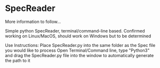 # SpecReader

More information to follow...

Simple python SpecReader, terminal/command-line based. 
Confirmed working on Linux/MacOS, should work on Windows but to be determined

Use Instructions:
  Place SpecReader.py into the same folder as the Spec file you would like to process
  Open Terminal/Command line, type "Python3" and drag the SpecReader.py file into the window to automatically generate the path to it
